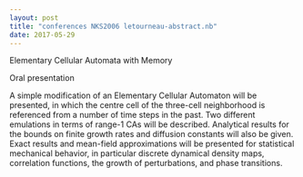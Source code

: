 ```yaml
---
layout: post
title: "conferences NKS2006 letourneau-abstract.nb"
date: 2017-05-29
---
```


Elementary Cellular Automata with Memory

Oral presentation

A simple modification of an Elementary Cellular Automaton will be presented, in which the centre cell of the three-cell neighborhood is referenced from a number of time steps in the past.  Two different emulations in terms of range-1 CAs will be described.  Analytical results for the bounds on finite growth rates and diffusion constants will also be given.  Exact results and mean-field approximations will be presented for statistical mechanical behavior, in particular discrete dynamical density maps, correlation functions, the growth of perturbations, and phase transitions.

